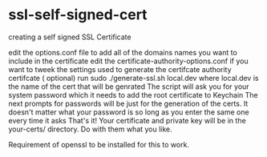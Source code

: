 # ssl-self-signed-cert
creating a self signed SSL Certificate

edit the options.conf file to add all of the domains names you want to include in the certificate
edit the certificate-authority-options.conf if you want to tweek the settings used to generate the certifcate authority certifcate ( optional) 
run sudo ./generate-ssl.sh local.dev where local.dev is the name of the cert that will be genrated
The script will ask you for your system password which it needs to add the root certificate to Keychain
The next prompts for passwords will be just for the generation of the certs. It doesn't matter what your password is so long as you enter the same one every time it asks
That's it! Your certificate and private key will be in the your-certs/ directory. Do with them what you like.

Requirement of openssl to be installed for this to work. 

